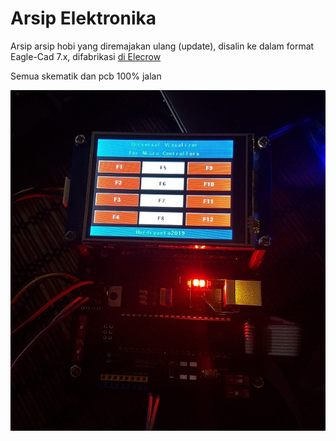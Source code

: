 # Arsip Elektronika
 
Arsip arsip hobi yang diremajakan ulang (update), disalin ke dalam format Eagle-Cad 7.x, difabrikasi 
[di Elecrow](https://www.elecrow.com)

Semua skematik dan pcb 100% jalan

<p align="center">
  <img src="https://raw.githubusercontent.com/elektrohub/Arsip-Elektronika/master/Images/ATMega32Display.jpg"/>
</p>